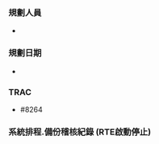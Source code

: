 ### <div id="user">規劃人員</div>
* 

### <div id="updatedate">規劃日期</div>
* 

### <div id="trac">TRAC</div>
* #8264

### <div id="sitemanage_2">系統排程.備份稽核紀錄 <path>(RTE啟動停止)</path></div>
